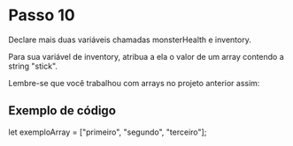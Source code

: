 # Passo 10

Declare mais duas variáveis ​​chamadas monsterHealth e inventory.

Para sua variável de inventory, atribua a ela o valor de um array contendo a string "stick".

Lembre-se que você trabalhou com arrays no projeto anterior assim:

## Exemplo de código

let exemploArray = ["primeiro", "segundo", "terceiro"];